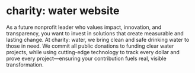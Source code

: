# charity: water website
As a future nonprofit leader who values impact, innovation, and transparency, you want to invest in solutions that create measurable and lasting change. At charity: water, we bring clean and safe drinking water to those in need. We commit all public donations to funding clear water projects, while using cutting-edge technology to track every dollar and prove every project—ensuring your contribution fuels real, visible transformation.
